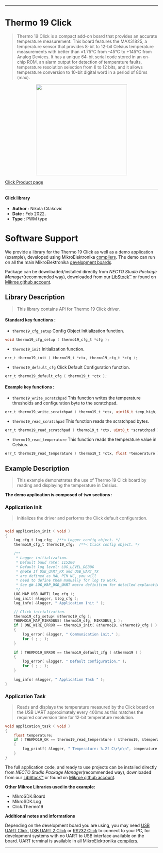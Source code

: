 
---
# Thermo 19 Click

> Thermo 19 Click is a compact add-on board that provides an accurate temperature measurement. This board features the MAX31825, a temperature sensor that provides 8-bit to 12-bit Celsius temperature measurements with better than ±1.75°C from -45°C to +145°C from Analog Devices. It has a unique 64-bit serial code stored in an on-chip ROM, an alarm output for detection of temperature faults, temperature resolution selection from 8 to 12 bits, and it allows temperature conversion to 10-bit digital word in a period of 80ms (max).

<p align="center">
  <img src="https://download.mikroe.com/images/click_for_ide/thermo19_click.png" height=300px>
</p>

[Click Product page](https://www.mikroe.com/thermo-19-click)

---


#### Click library

- **Author**        : Nikola Citakovic
- **Date**          : Feb 2022.
- **Type**          : PWM type


# Software Support

We provide a library for the Thermo 19 Click
as well as a demo application (example), developed using MikroElektronika
[compilers](https://www.mikroe.com/necto-studio).
The demo can run on all the main MikroElektronika [development boards](https://www.mikroe.com/development-boards).

Package can be downloaded/installed directly from *NECTO Studio Package Manager*(recommended way), downloaded from our [LibStock&trade;](https://libstock.mikroe.com) or found on [Mikroe github account](https://github.com/MikroElektronika/mikrosdk_click_v2/tree/master/clicks).

## Library Description

> This library contains API for Thermo 19 Click driver.

#### Standard key functions :

- `thermo19_cfg_setup` Config Object Initialization function.
```c
void thermo19_cfg_setup ( thermo19_cfg_t *cfg );
```

- `thermo19_init` Initialization function.
```c
err_t thermo19_init ( thermo19_t *ctx, thermo19_cfg_t *cfg );
```

- `thermo19_default_cfg` Click Default Configuration function.
```c
err_t thermo19_default_cfg ( thermo19_t *ctx );
```

#### Example key functions :

- `thermo19_write_scratchpad` This function writes the temperature thresholds and configuration byte to the scratchpad.
```c
err_t thermo19_write_scratchpad ( thermo19_t *ctx, uint16_t temp_high, uint16_t temp_low, uint8_t config );
```

- `thermo19_read_scratchpad` This function reads the scratchpad bytes.
```c
err_t thermo19_read_scratchpad ( thermo19_t *ctx, uint8_t *scratchpad );
```

- `thermo19_read_temperature` This function reads the temperature value in Celsius.
```c
err_t thermo19_read_temperature ( thermo19_t *ctx, float *temperature );
```

## Example Description

> This example demonstrates the use of Thermo 19 Click board by reading and displaying the temperature in Celsius.

**The demo application is composed of two sections :**

### Application Init

> Initializes the driver and performs the Click default configuration.

```c

void application_init ( void )
{
    log_cfg_t log_cfg;  /**< Logger config object. */
    thermo19_cfg_t thermo19_cfg;  /**< Click config object. */

    /** 
     * Logger initialization.
     * Default baud rate: 115200
     * Default log level: LOG_LEVEL_DEBUG
     * @note If USB_UART_RX and USB_UART_TX 
     * are defined as HAL_PIN_NC, you will 
     * need to define them manually for log to work. 
     * See @b LOG_MAP_USB_UART macro definition for detailed explanation.
     */
    LOG_MAP_USB_UART( log_cfg );
    log_init( &logger, &log_cfg );
    log_info( &logger, " Application Init " );

    // Click initialization.
    thermo19_cfg_setup( &thermo19_cfg );
    THERMO19_MAP_MIKROBUS( thermo19_cfg, MIKROBUS_1 );
    if ( ONE_WIRE_ERROR == thermo19_init( &thermo19, &thermo19_cfg ) )
    {
        log_error( &logger, " Communication init." );
        for ( ; ; );
    }
    
    if ( THERMO19_ERROR == thermo19_default_cfg ( &thermo19 ) )
    {
        log_error( &logger, " Default configuration." );
        for ( ; ; );
    }
    
    log_info( &logger, " Application Task " );
}

```

### Application Task

> Reads and displays the temperature measured by the Click board on the USB UART
approximately every 400ms as this matches the required conversion time for 12-bit temperature resolution.

```c
void application_task ( void )
{
    float temperature;
    if ( THERMO19_OK == thermo19_read_temperature ( &thermo19, &temperature ) )
    {
        log_printf( &logger, " Temperature: %.2f C\r\n\n", temperature );
    }
}
```

The full application code, and ready to use projects can be installed directly from *NECTO Studio Package Manager*(recommended way), downloaded from our [LibStock&trade;](https://libstock.mikroe.com) or found on [Mikroe github account](https://github.com/MikroElektronika/mikrosdk_click_v2/tree/master/clicks).

**Other Mikroe Libraries used in the example:**

- MikroSDK.Board
- MikroSDK.Log
- Click.Thermo19

**Additional notes and informations**

Depending on the development board you are using, you may need
[USB UART Click](https://www.mikroe.com/usb-uart-click),
[USB UART 2 Click](https://www.mikroe.com/usb-uart-2-click) or
[RS232 Click](https://www.mikroe.com/rs232-click) to connect to your PC, for
development systems with no UART to USB interface available on the board. UART
terminal is available in all MikroElektronika
[compilers](https://shop.mikroe.com/compilers).

---
